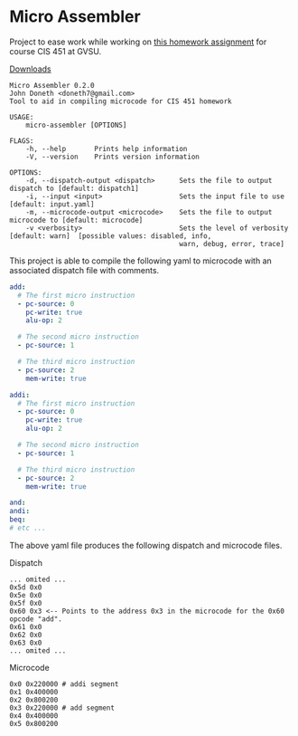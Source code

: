 # Micro Assembler

Project to ease work while working on [this homework assignment](https://cis.gvsu.edu/~kurmasz/Teaching/Courses/W19/CIS451/Homework/MicrocodeForPHMultiCycleCPU/) for course CIS 451 at GVSU.

[Downloads](https://github.com/JohnDoneth/micro-assembler/releases/latest)

```man
Micro Assembler 0.2.0
John Doneth <doneth7@gmail.com>
Tool to aid in compiling microcode for CIS 451 homework

USAGE:
    micro-assembler [OPTIONS]

FLAGS:
    -h, --help       Prints help information
    -V, --version    Prints version information

OPTIONS:
    -d, --dispatch-output <dispatch>      Sets the file to output dispatch to [default: dispatch1]
    -i, --input <input>                   Sets the input file to use [default: input.yaml]
    -m, --microcode-output <microcode>    Sets the file to output microcode to [default: microcode]
    -v <verbosity>                        Sets the level of verbosity [default: warn]  [possible values: disabled, info,
                                          warn, debug, error, trace]
```

This project is able to compile the following yaml to microcode with an associated dispatch file with comments.

```yaml
add:
  # The first micro instruction
  - pc-source: 0
    pc-write: true
    alu-op: 2

  # The second micro instruction
  - pc-source: 1

  # The third micro instruction
  - pc-source: 2
    mem-write: true

addi:
  # The first micro instruction
  - pc-source: 0
    pc-write: true
    alu-op: 2

  # The second micro instruction
  - pc-source: 1

  # The third micro instruction
  - pc-source: 2
    mem-write: true

and:
andi:
beq:
# etc ...
```

The above yaml file produces the following dispatch and microcode files.

Dispatch

```hex
... omited ...
0x5d 0x0
0x5e 0x0
0x5f 0x0
0x60 0x3 <-- Points to the address 0x3 in the microcode for the 0x60 opcode "add".
0x61 0x0
0x62 0x0
0x63 0x0
... omited ...
```

Microcode

```hex
0x0 0x220000 # addi segment
0x1 0x400000
0x2 0x800200
0x3 0x220000 # add segment
0x4 0x400000
0x5 0x800200
```
